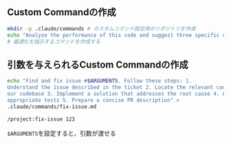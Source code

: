 ## Custom Commandの作成
```bash
mkdir -p .claude/commands # カスタムコマンド設定用のリポジトリを作成
echo "Analyze the performance of this code and suggest three specific optimizations:" > .claude/commands/optimize.md
# 最適化を指示するコマンドを作成する
```

## 引数を与えられるCustom Commandの作成
```bash
echo "Find and fix issue #$ARGUMENTS. Follow these steps: 1.
Understand the issue described in the ticket 2. Locate the relevant code in
our codebase 3. Implement a solution that addresses the root cause 4. Add
appropriate tests 5. Prepare a concise PR description" >
.claude/commands/fix-issue.md

/project:fix-issue 123
```

`$ARGUMENTS`を設定すると、引数が渡せる
